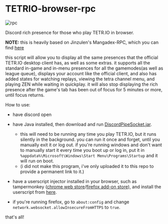 # TETRIO-browser-rpc
![rpc](https://user-images.githubusercontent.com/14810839/99894328-26ceeb00-2c51-11eb-92a6-3476fa3cf268.png)

Discord rich presence for those who play TETR.IO in browser.

**NOTE:** this is heavily based on Jinzulen's Mangadex-RPC, which you can find [here](https://github.com/Jinzulen/Mangadex-RPC)

this script will allow you to display all the same presences that the official TETR.IO desktop client has, as well as some extras. it supports all the standard in-game and in-menu presences for all the gamemodes(as well as league queue), displays your account like the official client, and also has added states for watching replays, viewing the tetra channel menu, and playing ZEN while waiting in quickplay. it will also stop displaying the rich presence after the game's tab has been out of focus for 5 minutes or more, until focus returns.

How to use:
* have discord open

* have Java installed, then download and run [DiscordPipeSocket.jar](https://github.com/PATXS/TETRIO-browser-rpc/raw/main/DiscordPipeSocket.jar).

  * this will need to be running any time you play TETR.IO, but it runs silently in the background. you can run it once and forget, until you manually exit it or log out. if you're running windows and don't want to manually start it every time you boot up or log in, put it in `%appdata%\Microsoft\Windows\Start Menu\Programs\Startup` and it will run on boot.
  * (i did not make this program, i've only uploaded it to this repo to provide a permanent link to it.)
  
* have a userscript injector installed in your browser, such as tampermonkey ([chrome web store](https://chrome.google.com/webstore/detail/tampermonkey/dhdgffkkebhmkfjojejmpbldmpobfkfo)/[firefox add-on store](https://addons.mozilla.org/en-US/firefox/addon/tampermonkey/)), and install the userscript from [here](https://raw.githubusercontent.com/PATXS/TETRIO-browser-rpc/main/TETRIO-RPC.js).

* if you're running firefox, go to `about:config` and change `network.websocket.allowInsecureFromHTTPS` to `true`.

that's all!
